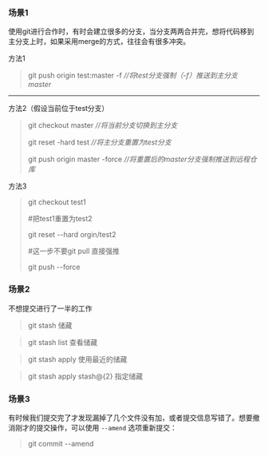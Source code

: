### 场景1

使用git进行合作时，有时会建立很多的分支，当分支两两合并完，想将代码移到主分支上时，如果采用merge的方式，往往会有很多冲突。

方法1

> git push origin test:master -f           *//将test分支强制（-f）推送到主分支master*

------

方法2（假设当前位于test分支）

> git checkout master                          *//将当前分支切换到主分支*
>
> git reset -hard test                            *//将主分支重置为test分支*
>
> git push origin master -force             *//将重置后的master分支强制推送到远程仓库*

方法3

>git checkout test1
>
>\#把test1重置为test2
>
>git reset --hard orgin/test2
>
>\#这一步不要git pull 直接强推
>
>git push --force

### 场景2

不想提交进行了一半的工作

> git stash    储藏

> git  stash list   查看储藏

> git stash apply  使用最近的储藏

> git stash apply stash@{2}    指定储藏

### 场景3

有时候我们提交完了才发现漏掉了几个文件没有加，或者提交信息写错了。想要撤消刚才的提交操作，可以使用 `--amend` 选项重新提交：

> git commit --amend



